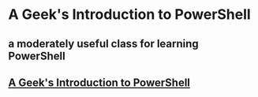 # A Geek's Introduction to PowerShell
## a moderately useful class for learning PowerShell


## [A Geek's Introduction to PowerShell](https://powershell-mentor.teachable.com/p/a-geek-s-intro-to-powershell)